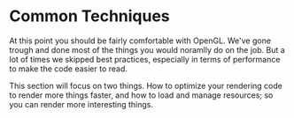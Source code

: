 # Common Techniques

At this point you should be fairly comfortable with OpenGL. We've gone trough and done most of the things you would noramlly do on the job. But a lot of times we skipped best practices, especially in terms of performance to make the code easier to read.

This section will focus on two things. How to optimize your rendering code to render more things faster, and how to load and manage resources; so you can render more interesting things. 